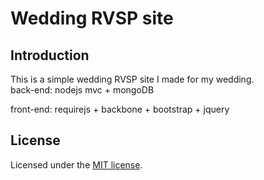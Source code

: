 # Wedding RVSP site
## Introduction
This is a simple wedding RVSP site I made for my wedding.  
back-end:  nodejs mvc + mongoDB

front-end:  requirejs + backbone + bootstrap + jquery

## License
Licensed under the [MIT license](LICENSE-MIT "MIT License"). 
